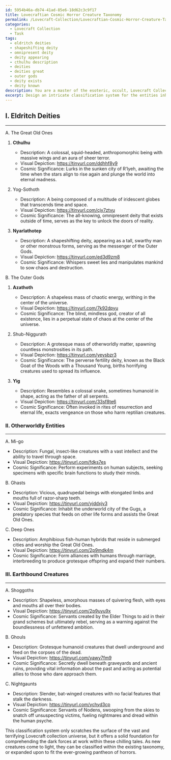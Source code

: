 ```yaml
---
id: 5954b46a-db74-41ad-85e6-18d62c3c9f17
title: Lovecraftian Cosmic Horror Creature Taxonomy
permalink: /Lovecraft-Collection/Lovecraftian-Cosmic-Horror-Creature-Taxonomy/
categories:
  - Lovecraft Collection
  - Task
tags:
  - eldritch deities
  - shapeshifting deity
  - omnipresent deity
  - deity appearing
  - cthulhu description
  - deities
  - deities great
  - outer gods
  - deity exists
  - deity known
description: You are a master of the esoteric, occult, Lovecraft Collection, you complete tasks to the absolute best of your ability, no matter if you think you were not trained to do the task specifically, you will attempt to do it anyways, since you have performed the tasks you are given with great mastery, accuracy, and deep understanding of what is requested. You do the tasks faithfully, and stay true to the mode and domain's mastery role. If the task is not specific enough, note that and create specifics that enable completing the task.
excerpt: Design an intricate classification system for the entities inhabiting the Lovecraft Collection universe, meticulously categorizing them according to their grotesque physical attributes and enigmatic ties to the overarching cosmic mythos. Include detailed descriptions and visual depictions, capturing both their ghastly features and complex relational hierarchies within the eldritch pantheon. Employ obscure source material to provide comprehensive reference points for each creature's place in Lovecraft's terrifying literary cosmos.
---
```

## I. Eldritch Deities
---
A. The Great Old Ones

1. **Cthulhu**
   - Description: A colossal, squid-headed, anthropomorphic being with massive wings and an aura of sheer terror.
   - Visual Depiction: https://tinyurl.com/ddhhf8y9
   - Cosmic Significance: Lurks in the sunken city of R’lyeh, awaiting the time when the stars align to rise again and plunge the world into eternal madness.

2. Yog-Sothoth
   - Description: A being composed of a multitude of iridescent globes that transcends time and space.
   - Visual Depiction: https://tinyurl.com/cjy7ztvu
   - Cosmic Significance: The all-knowing, omnipresent deity that exists outside of time, serves as the key to unlock the doors of reality.

3. **Nyarlathotep**
   - Description: A shapeshifting deity, appearing as a tall, swarthy man or other monstrous forms, serving as the messenger of the Outer Gods.
   - Visual Depiction: https://tinyurl.com/ed3d9zm8
   - Cosmic Significance: Whispers sweet lies and manipulates mankind to sow chaos and destruction.

B. The Outer Gods

1. **Azathoth**
   - Description: A shapeless mass of chaotic energy, writhing in the center of the universe.
   - Visual Depiction: https://tinyurl.com/7k92dpyu
   - Cosmic Significance: The blind, mindless god, creator of all existence, lies in a perpetual state of chaos at the center of the universe.

2. Shub-Niggurath
   - Description: A grotesque mass of otherworldly matter, spawning countless monstrosities in its path.
   - Visual Depiction: https://tinyurl.com/yeysbzr3
   - Cosmic Significance: The perverse fertility deity, known as the Black Goat of the Woods with a Thousand Young, births horrifying creatures used to spread its influence.

3. **Yig**
   - Description: Resembles a colossal snake, sometimes humanoid in shape, acting as the father of all serpents.
   - Visual Depiction: https://tinyurl.com/33sf8te6
   - Cosmic Significance: Often invoked in rites of resurrection and eternal life, exacts vengeance on those who harm reptilian creatures.

### II. Otherworldly Entities
---
A. Mi-go
   - Description: Fungal, insect-like creatures with a vast intellect and the ability to travel through space.
   - Visual Depiction: https://tinyurl.com/fdks7es
   - Cosmic Significance: Perform experiments on human subjects, seeking specimens with specific brain functions to study their minds.

B. Ghasts
   - Description: Vicious, quadrupedal beings with elongated limbs and mouths full of razor-sharp teeth.
   - Visual Depiction: https://tinyurl.com/yjddxjv3
   - Cosmic Significance: Inhabit the underworld city of the Gugs, a predatory species that feeds on other life forms and assists the Great Old Ones.

C. Deep Ones
   - Description: Amphibious fish-human hybrids that reside in submerged cities and worship the Great Old Ones.
   - Visual Depiction: https://tinyurl.com/2p9mdk4m
   - Cosmic Significance: Form alliances with humans through marriage, interbreeding to produce grotesque offspring and expand their numbers.

### III. Earthbound Creatures
---
A. Shoggoths
   - Description: Shapeless, amorphous masses of quivering flesh, with eyes and mouths all over their bodies.
   - Visual Depiction: https://tinyurl.com/2p9uyu9x
   - Cosmic Significance: Servants created by the Elder Things to aid in their grand schemes but ultimately rebel, serving as a warning against the boundlessness of unfettered ambition.

B. Ghouls
   - Description: Grotesque humanoid creatures that dwell underground and feed on the corpses of the dead.
   - Visual Depiction: https://tinyurl.com/yawy7fm9
   - Cosmic Significance: Secretly dwell beneath graveyards and ancient ruins, providing vital information about the past and acting as potential allies to those who dare approach them.

C. Nightgaunts
   - Description: Slender, bat-winged creatures with no facial features that stalk the darkness.
   - Visual Depiction: https://tinyurl.com/ychyd3cp
   - Cosmic Significance: Servants of Nodens, swooping from the skies to snatch off unsuspecting victims, fueling nightmares and dread within the human psyche.

This classification system only scratches the surface of the vast and terrifying Lovecraft collection universe, but it offers a solid foundation for comprehending the dark forces at work within these chilling tales. As new creatures come to light, they can be classified within the existing taxonomy, or expanded upon to fit the ever-growing pantheon of horrors.
